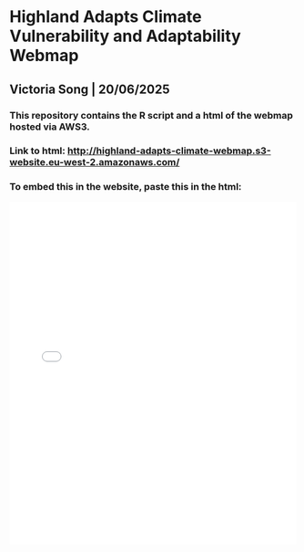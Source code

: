 # Highland Adapts Climate Vulnerability and Adaptability Webmap
## Victoria Song | 20/06/2025
### This repository contains the R script and a html of the webmap hosted via AWS3.

### Link to html: http://highland-adapts-climate-webmap.s3-website.eu-west-2.amazonaws.com/ 

### To embed this in the website, paste this in the html:
<iframe 
  src="[https://<your-username>.github.io/<your-repo>/leaflet_map.html](http://highland-adapts-climate-webmap.s3-website.eu-west-2.amazonaws.com/ )"
  width="100%" 
  height="600" 
  style="border:none;">
</iframe>

